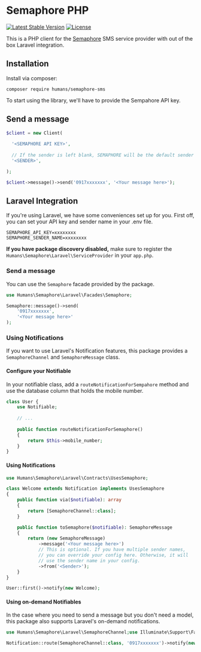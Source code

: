# Semaphore PHP
[![Latest Stable Version](https://poser.pugx.org/humans/semaphore-sms/v/stable)](https://packagist.org/packages/humans/semaphore-sms)
[![License](https://poser.pugx.org/humans/semaphore-sms/license)](https://packagist.org/packages/humans/semaphore-sms)

This is a PHP client for the [Semaphore](semaphore.co) SMS service provider with out of the box Laravel integration.

## Installation

Install via composer:

```
composer require humans/semaphore-sms
```

To start using the library, we'll have to provide the Sempahore API key.

## Send a message

```php
$client = new Client(
  
  '<SEMAPHORE API KEY>', 
  
  // If the sender is left blank, SEMAPHORE will be the default sender name.
  '<SENDER>',

);

$client->message()->send('0917xxxxxxx', '<Your message here>');
```

## Laravel Integration
If you're using Laravel, we have some conveniences set up for you. First off, you can set your
API key and sender name in your .env file.

```
SEMAPHORE_API_KEY=xxxxxxxx
SEMAPHORE_SENDER_NAME=xxxxxxxx
```

**If you have package discovery disabled,** make sure to register the `Humans\Semaphore\Laravel\ServiceProvider` in your `app.php`.

### Send a message
You can use the `Semaphore` facade provided by the package.

```php
use Humans\Semaphore\Laravel\Facades\Semaphore;

Semaphore::message()->send(
    '0917xxxxxxx',
    '<Your message here>'
);

```

### Using Notifications
If you want to use Laravel's Notification features, this package provides a `SemaphoreChannel` and
`SemaphoreMessage` class.

#### Configure your Notifiable
In your notifiable class, add a `routeNotificationForSempahore` method and use the database column that
holds the mobile number.

```php
class User {
    use Notifiable;
    
    // ...
    
    public function routeNotificationForSemaphore()
    {
        return $this->mobile_number;
    }
}
```

#### Using Notifications

```php
use Humans\Semaphore\Laravel\Contracts\UsesSemaphore;

class Welcome extends Notification implements UsesSemaphore
{
    public function via($notifiable): array
    {
        return [SemaphoreChannel::class];
    }

    public function toSemaphore($notifiable): SemaphoreMessage
    {
        return (new SemaphoreMessage)
            ->message('<Your message here>')
            // This is optional. If you have multiple sender names, 
            // you can override your config here. Otherwise, it will
            // use the sender name in your config.
            ->from('<Sender>');
    }
}

User::first()->notify(new Welcome);
```

#### Using on-demand Notifiables
In the case where you need to send a message but you don't need a model, this package also supports
Laravel's on-demand notifications.

```php
use Humans\Semaphore\Laravel\SemaphoreChannel;use Illuminate\Support\Facades\Notification;

Notification::route(SemaphoreChannel::class, '0917xxxxxxx')->notify(new Welcome);
```
